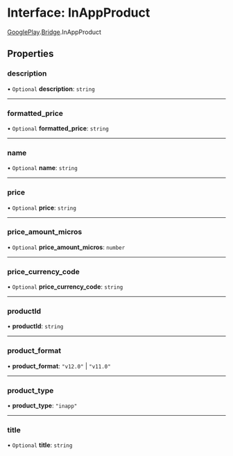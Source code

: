 # Interface: InAppProduct

[GooglePlay](../modules/CdvPurchase.GooglePlay.md).[Bridge](../modules/CdvPurchase.GooglePlay.Bridge.md).InAppProduct

## Properties

### description

• `Optional` **description**: `string`

___

### formatted\_price

• `Optional` **formatted\_price**: `string`

___

### name

• `Optional` **name**: `string`

___

### price

• `Optional` **price**: `string`

___

### price\_amount\_micros

• `Optional` **price\_amount\_micros**: `number`

___

### price\_currency\_code

• `Optional` **price\_currency\_code**: `string`

___

### productId

• **productId**: `string`

___

### product\_format

• **product\_format**: ``"v12.0"`` \| ``"v11.0"``

___

### product\_type

• **product\_type**: ``"inapp"``

___

### title

• `Optional` **title**: `string`
